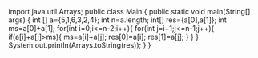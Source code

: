 import java.util.Arrays;
public class Main {
    public static void main(String[] args) {
        int [] a={5,1,6,3,2,4};
        int n=a.length;
        int[] res={a[0],a[1]};
        int ms=a[0]+a[1];
        for(int i=0;i<=n-2;i++){
            for(int j=i+1;j<=n-1;j++){
                if(a[i]+a[j]>ms){
                    ms=a[i]+a[j];
                    res[0]=a[i];
                    res[1]=a[j];
                }
            }
        }
        System.out.println(Arrays.toString(res));
    }
}
